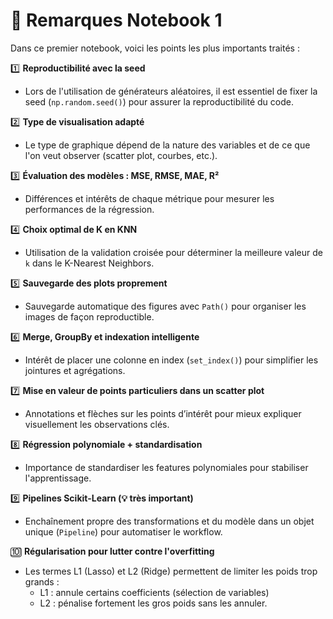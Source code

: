 # 📓 Remarques Notebook 1

Dans ce premier notebook, voici les points les plus importants traités :

1️⃣ **Reproductibilité avec la seed**  
- Lors de l'utilisation de générateurs aléatoires, il est essentiel de fixer la seed (`np.random.seed()`) pour assurer la reproductibilité du code.

2️⃣ **Type de visualisation adapté**  
- Le type de graphique dépend de la nature des variables et de ce que l'on veut observer (scatter plot, courbes, etc.).

3️⃣ **Évaluation des modèles : MSE, RMSE, MAE, R²**  
- Différences et intérêts de chaque métrique pour mesurer les performances de la régression.

4️⃣ **Choix optimal de K en KNN**  
- Utilisation de la validation croisée pour déterminer la meilleure valeur de `k` dans le K-Nearest Neighbors.

5️⃣ **Sauvegarde des plots proprement**  
- Sauvegarde automatique des figures avec `Path()` pour organiser les images de façon reproductible.

6️⃣ **Merge, GroupBy et indexation intelligente**  
- Intérêt de placer une colonne en index (`set_index()`) pour simplifier les jointures et agrégations.

7️⃣ **Mise en valeur de points particuliers dans un scatter plot**  
- Annotations et flèches sur les points d’intérêt pour mieux expliquer visuellement les observations clés.

8️⃣ **Régression polynomiale + standardisation**  
- Importance de standardiser les features polynomiales pour stabiliser l'apprentissage.

9️⃣ **Pipelines Scikit-Learn (💡 très important)**  
- Enchaînement propre des transformations et du modèle dans un objet unique (`Pipeline`) pour automatiser le workflow.

🔟 **Régularisation pour lutter contre l'overfitting**  
- Les termes L1 (Lasso) et L2 (Ridge) permettent de limiter les poids trop grands :
  - L1 : annule certains coefficients (sélection de variables)
  - L2 : pénalise fortement les gros poids sans les annuler.
